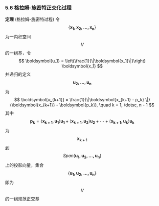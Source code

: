 ### 5.6 格拉姆-施密特正交化过程

**定理** (格拉姆-施密特过程) 令$$\{\boldsymbol{x_1, x_2, \dotsc, x_n}\}$$为一内积空间$$V$$的一组基，令
$$
\boldsymbol{u_1} = \left(\frac{1}{\|\boldsymbol{x_1}\|}\right) \boldsymbol{x_1}
$$并递归的定义$$\boldsymbol{u_2, \dotsc, u_n}$$为
$$
\boldsymbol{u_{k+1}} = \frac{1}{\|\boldsymbol{x_{k+1} - p_k} \|}(\boldsymbol{x_{k+1}} - \boldsymbol{p_k}), \quad k = 1, \dotsc, n - 1
$$其中
$$
\boldsymbol{p_k} = \langle \boldsymbol{x_{k+1}}, \boldsymbol{u_1}\rangle\boldsymbol{u_1} + \langle\boldsymbol{x_{k+1}}, \boldsymbol{u_2}\rangle\boldsymbol{u_2} + \dotsb + \langle\boldsymbol{x_{k+1}}, \boldsymbol{u_k}\rangle\boldsymbol{u_k}
$$为$$\boldsymbol{x_{k+1}}$$到$$Span(\boldsymbol{u_1, u_2, \dotsc, u_n})$$上的投影向量，集合
$$
\{\boldsymbol{u_1, u_2, \dotsc, u_n}\}
$$即为$$V$$的一组规范正交基




